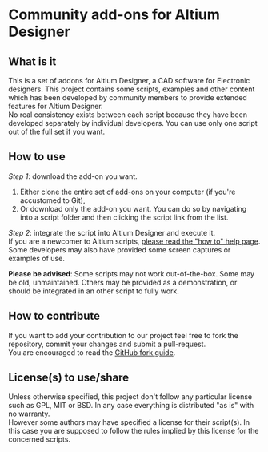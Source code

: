 # Community add-ons for Altium Designer

## What is it
This is a set of addons for Altium Designer, a CAD software for Electronic designers. This project contains some scripts, examples and other content which has been developed by community members to provide extended features for Altium Designer.\
No real consistency exists between each script because they have been developed separately by individual developers. You can use only one script out of the full set if you want.

## How to use
_Step 1_: download the add-on you want.
1. Either clone the entire set of add-ons on your computer (if you're accustomed to Git),
2. Or download only the add-on you want. You can do so by navigating into a script folder and then clicking the script link from the list.

_Step 2_: integrate the script into Altium Designer and execute it.\
If you are a newcomer to Altium scripts, [please read the "how to" help page](https://github.com/Altium-Designer-addons/scripts-libraries/blob/master/HowTo_execute_scripts.md). Some developers may also have provided some screen captures or examples of use.

__Please be advised__: Some scripts may not work out-of-the-box. Some may be old, unmaintained. Others may be provided as a demonstration, or should be integrated in an other script to fully work.

## How to contribute
If you want to add your contribution to our project feel free to fork the repository, commit your changes and submit a pull-request.\
You are encouraged to read the [GitHub fork guide](https://guides.github.com/activities/forking/).

## License(s) to use/share
Unless otherwise specified, this project don't follow any particular license such as GPL, MIT or BSD. In any case everything is distributed "as is" with no warranty.\
However some authors may have specified a license for their script(s). In this case you are supposed to follow the rules implied by this license for the concerned scripts.
